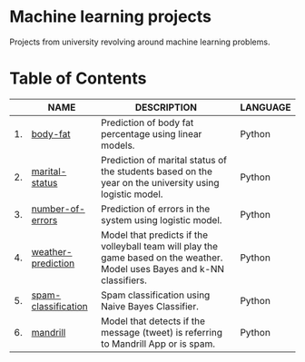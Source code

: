 # Machine learning projects
Projects from university revolving around machine learning problems.

# Table of Contents
| | NAME | DESCRIPTION | LANGUAGE |
|---|---|---|---|
| 1. | [body-fat](/1.%20body-fat/body-fat.ipynb)| Prediction of body fat percentage using linear models. | Python |
| 2. | [marital-status](/2.%20marital-status/marital-status.ipynb)|Prediction of marital status of the students based on the year on the university using logistic model. | Python |
| 3. | [number-of-errors](/3.%20number-of-errors/number-of-errors.ipynb)| Prediction of errors in the system using logistic model. | Python |
| 4. | [weather-prediction](/4.%20weather-prediction/weather-prediction.ipynb) | Model that predicts if the volleyball team will play the game based on the weather. Model uses Bayes and k-NN classifiers. | Python |
| 5. | [spam-classification](https://github.com/RedSkittleFox/machine-learning-projects/blob/main/5.%20spam-classification/spam-classification.ipynb) | Spam classification using Naive Bayes Classifier. | Python |
| 6. | [mandrill](https://github.com/RedSkittleFox/machine-learning-projects/blob/main/6.%20mandrill/mandrill.ipynb) | Model that detects if the message (tweet) is referring to Mandrill App or is spam. | Python |